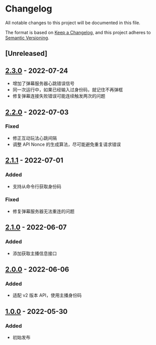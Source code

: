 # Changelog
All notable changes to this project will be documented in this file.

The format is based on [Keep a Changelog](https://keepachangelog.com/en/1.0.0/),
and this project adheres to [Semantic Versioning](https://semver.org/spec/v2.0.0.html).

## [Unreleased]

## [2.3.0] - 2022-07-24
- 增加了弹幕服务器心跳错误信号
- 同一次运行中，如果已经输入过身份码，就记住不再弹框
- 修复弹幕连接失败错误可能连续触发两次的问题

## [2.2.0] - 2022-07-03
### Fixed
- 修正互动玩法心跳间隔
- 调整 API Nonce 的生成算法，尽可能避免重复请求错误

## [2.1.1] - 2022-07-01
### Added
- 支持从命令行获取身份码
### Fixed
- 修复弹幕服务器无法重连的问题

## [2.1.0] - 2022-06-07
### Added
- 添加获取主播信息接口

## [2.0.0] - 2022-06-06
### Added
- 适配 v2 版本 API，使用主播身份码

## [1.0.0] - 2022-05-30
### Added
- 初始发布

[1.0.0]: https://github.com/timothyqiu/godot-open-blive/releases/tag/1.0
[2.0.0]: https://github.com/timothyqiu/godot-open-blive/releases/tag/2.0
[2.1.0]: https://github.com/timothyqiu/godot-open-blive/releases/tag/2.1
[2.1.1]: https://github.com/timothyqiu/godot-open-blive/releases/tag/2.1.1
[2.2.0]: https://github.com/timothyqiu/godot-open-blive/releases/tag/2.2
[2.3.0]: https://github.com/timothyqiu/godot-open-blive/releases/tag/2.3
